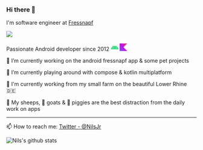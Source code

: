 ### Hi there 👋

I'm software engineer at [Fressnapf](http://www.fressnapf.de/) 

<img src="https://www.wakeup-communications.de/wp-content/uploads/2018/04/logo-fressnapf.png">

Passionate Android developer since 2012 <img height="20" src="https://raw.githubusercontent.com/github/explore/80688e429a7d4ef2fca1e82350fe8e3517d3494d/topics/android/android.png"> <img height="20" src="https://raw.githubusercontent.com/github/explore/80688e429a7d4ef2fca1e82350fe8e3517d3494d/topics/kotlin/kotlin.png">

🔭 I’m currently working on the android fressnapf app & some pet projects

🌱 I’m currently playing around with compose & kotlin multiplatform

🏡 I'm currently working from my small farm on the beautiful Lower Rhine 🇩🇪
     
🐑 My sheeps, 🐐 goats & 🐖 piggies are the best distraction from the daily work on apps

---

📫 How to reach me: [Twitter - @NilsJr](https://twitter.com/NilsJr)

![Nils's github stats](https://github-readme-stats.vercel.app/api?username=nilsjr&theme=prussian&show_icons=true&count_private=true&hide_title=true)
